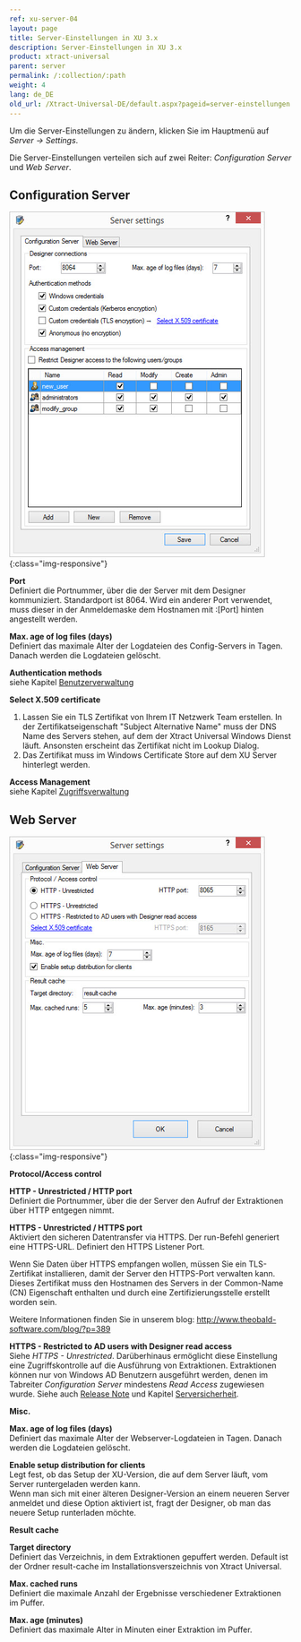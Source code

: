 ```yaml
---
ref: xu-server-04
layout: page
title: Server-Einstellungen in XU 3.x
description: Server-Einstellungen in XU 3.x
product: xtract-universal
parent: server
permalink: /:collection/:path
weight: 4
lang: de_DE
old_url: /Xtract-Universal-DE/default.aspx?pageid=server-einstellungen
---
```


Um die Server-Einstellungen zu ändern, klicken Sie im Hauptmenü auf *Server -> Settings*. 

Die Server-Einstellungen verteilen sich auf zwei Reiter: *Configuration Server* und *Web Server*.

## Configuration Server

![XU3_ServerSettings_config_tab](/img/content/XU3_ServerSettings_config_tab.jpg){:class="img-responsive"}

**Port**<br>
Definiert die Portnummer, über die der Server mit dem Designer kommuniziert. Standardport ist 8064. Wird ein anderer Port verwendet, muss dieser in der Anmeldemaske dem Hostnamen mit :[Port] hinten angestellt werden.

**Max. age of log files (days)**<br>
Definiert das maximale Alter der Logdateien des Config-Servers in Tagen. Danach werden die Logdateien gelöscht. 

**Authentication methods**<br>
siehe Kapitel [Benutzerverwaltung](../sicherheit_in_xu_3_x/benutzerverwaltung1)

**Select X.509 certificate**<br>
1. Lassen Sie ein TLS Zertifikat von Ihrem IT Netzwerk Team erstellen. In der Zertifikatseigenschaft "Subject Alternative Name" muss der DNS Name des Servers stehen, auf dem der Xtract Universal Windows Dienst läuft. Ansonsten erscheint das Zertifikat nicht im Lookup Dialog.
2. Das Zertifikat muss im Windows Certificate Store auf dem XU Server hinterlegt werden.


**Access Management**<br>
siehe Kapitel [Zugriffsverwaltung](../sicherheit_in_xu_3_x/zugriffsverwaltung1)

## Web Server

![XU3_ServerSettings_web_tab](/img/content/XU3_ServerSettings_web_tab.jpg){:class="img-responsive"}

**Protocol/Access control**

**HTTP - Unrestricted / HTTP port**<br>
Definiert die Portnummer, über die der Server den Aufruf der Extraktionen über HTTP entgegen nimmt. 

**HTTPS - Unrestricted / HTTPS port**<br>
Aktiviert den sicheren Datentransfer via HTTPS. Der run-Befehl generiert eine HTTPS-URL. Definiert den HTTPS Listener Port.

Wenn Sie Daten über HTTPS empfangen wollen, müssen Sie ein TLS-Zertifikat installieren, damit der Server den HTTPS-Port verwalten kann. Dieses Zertifikat muss den Hostnamen des Servers in der Common-Name (CN) Eigenschaft enthalten und durch eine Zertifizierungsstelle erstellt worden sein.

Weitere Informationen finden Sie in unserem blog: http://www.theobald-software.com/blog/?p=389

**HTTPS - Restricted to AD users with Designer read access**<br>
Siehe *HTTPS - Unrestricted*. Darüberhinaus ermöglicht diese Einstellung eine Zugriffskontrolle auf die Ausführung von Extraktionen. Extraktionen können nur von Windows AD Benutzern ausgeführt werden, denen im Tabreiter *Configuration Server* mindestens *Read Access* zugewiesen wurde. Siehe auch [Release Note](https://kb.theobald-software.com/release-notes/XtractUniversal-3.11.0.html) und Kapitel [Serversicherheit](../sicherheit_in_xu_3_x/serversicherheit1).

**Misc.**

**Max. age of log files (days)**<br>
Definiert das maximale Alter der Webserver-Logdateien in Tagen. Danach werden die Logdateien gelöscht. 

**Enable setup distribution for clients**<br>
Legt fest, ob das Setup der XU-Version, die auf dem Server läuft, vom Server runtergeladen werden kann.<br>
Wenn man sich mit einer älteren Designer-Version an einem neueren Server anmeldet und diese Option aktiviert ist,
fragt der Designer, ob man das neuere Setup runterladen möchte.


**Result cache**

**Target directory**<br>
Definiert das Verzeichnis, in dem Extraktionen gepuffert werden. Default ist der Ordner result-cache im Installationsverszeichnis von Xtract Universal.

**Max. cached runs**<br>
Definiert die maximale Anzahl der Ergebnisse verschiedener Extraktionen im Puffer.

**Max. age (minutes)**<br>
Definiert das maximale Alter in Minuten einer Extraktion im Puffer.

